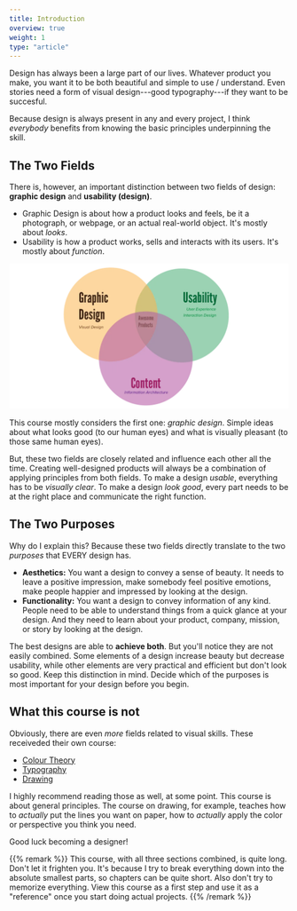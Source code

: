 ```yaml
---
title: Introduction
overview: true
weight: 1
type: "article"
---
```


Design has always been a large part of our lives. Whatever product you make, you want it to be both beautiful and simple to use / understand. Even stories need a form of visual design---good typography---if they want to be succesful. 

Because design is always present in any and every project, I think *everybody* benefits from knowing the basic principles underpinning the skill.

## The Two Fields

There is, however, an important distinction between two fields of design: **graphic design** and **usability (design)**. 

* Graphic Design is about how a product looks and feels, be it a photograph, or webpage, or an actual real-world object. It's mostly about _looks_.
* Usability is how a product works, sells and interacts with its users. It's mostly about _function_.

![Overview of the different design fields and where they overlap.](DesignVersusUsability.webp)

This course mostly considers the first one: *graphic design*. Simple ideas about what looks good (to our human eyes) and what is visually pleasant (to those same human eyes).

But, these two fields are closely related and influence each other all the time. Creating well-designed products will always be a combination of applying principles from both fields. To make a design *usable*, everything has to be *visually clear*. To make a design _look good_, every part needs to be at the right place and communicate the right function.

## The Two Purposes

Why do I explain this? Because these two fields directly translate to the two _purposes_ that EVERY design has.

-   **Aesthetics:** You want a design to convey a sense of beauty. It needs to leave a positive impression, make somebody feel positive emotions, make people happier and impressed by looking at the design.
-   **Functionality:** You want a design to convey information of any kind. People need to be able to understand things from a quick glance at your design. And they need to learn about your product, company, mission, or story by looking at the design.

The best designs are able to **achieve both**. But you'll notice they are not easily combined. Some elements of a design increase beauty but decrease usability, while other elements are very practical and efficient but don't look so good. Keep this distinction in mind. Decide which of the purposes is most important for your design before you begin.

## What this course is not

Obviously, there are even _more_ fields related to visual skills. These receiveded their own course:

* [Colour Theory](../../colour-theory/)
* [Typography](../../typography/)
* [Drawing](../../drawing/)

I highly recommend reading those as well, at some point. This course is about general principles. The course on drawing, for example, teaches how to _actually_ put the lines you want on paper, how to _actually_ apply the color or perspective you think you need.

Good luck becoming a designer!

{{% remark %}}
This course, with all three sections combined, is quite long. Don't let it frighten you. It's because I try to break everything down into the absolute smallest parts, so chapters can be quite short. Also don't try to memorize everything. View this course as a first step and use it as a "reference" once you start doing actual projects.
{{% /remark %}}